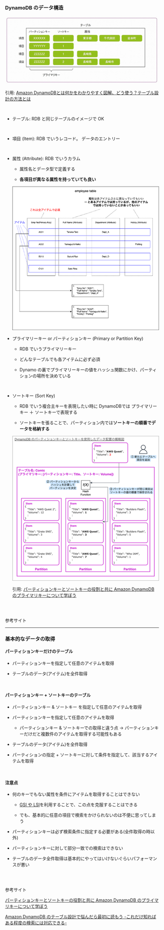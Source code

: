 ### DynamoDB のデータ構造

<img src="./img/DynamoDB-Table_1.jpg" />

引用: [Amazon DynamoDBとは何かをわかりやすく図解、どう使う？テーブル設計の方法とは](https://www.sbbit.jp/article/cont1/95515)

<br>

- テーブル: RDB と同じテーブルのイメージで OK

<br>

- 項目 (Item): RDB でいうレコード。 データのエントリー

<br>

- 属性 (Attribute): RDB でいうカラム
    - 属性名とデータ型で定義する

    - **各項目が異なる属性を持っていても良い**

    <img src="./img/DynamoDB-Attribute_1.png" />

- プライマリーキー or パーティションキー (Primary or Partition Key)

    - RDB でいうプライマリーキー

    - どんなテーブルでも各アイテムに必ず必須

    - Dynamo の裏でプライマリーキーの値をハッシュ関数にかけ、パーティションの場所を決めている

<br>

- ソートキー (Sort Key)

    - RDB でいう複合主キーを表現したい時に DynamoDBでは プライマリーキー ＋ ソートキーで表現する

    - ソートキーを張ることで、パーティション内では**ソートキーの順番でデータを格納する**

    <img src="./img/DynamoDB-SortKey_1.png" />

    引用: [パーティションキーとソートキーの役割と共に Amazon DynamoDB のプライマリキーについて学ぼう](https://aws.amazon.com/jp/builders-flash/202404/learn-dynamodb-primary-key/)

<br>
<br>

参考サイト

---

### 基本的なデータの取得

#### パーティションキーだけのテーブル

- パーティションキーを指定して任意のアイテムを取得

- テーブルのデータ(アイテム)を全件取得 

<br>

#### パーティションキー + ソートキーのテーブル

- パーティションキー & ソートキー を指定して任意のアイテムを取得

- パーティションキーを指定して任意のアイテムを取得
    - パーティションキー & ソートキーでの取得と違う点 → パーティションキーだけだと複数件のアイテムを取得する可能性もある

- テーブルのデータ(アイテム)を全件取得

- パーティションの指定 + ソートキーに対して条件を指定して、該当するアイテムを取得

<br>

#### 注意点

- 何のキーでもない属性を条件にアイテムを取得することはできない
    - [GSI や LSI](./DynamoDB-GSI-LSI.md)を利用することで、この点を克服することはできる

    - でも、基本的に任意の項目で検索をかけられないのは不便に思ってしまう

- パーティションキーは必ず検索条件に指定する必要がある(全件取得の時以外)

- パーティションキーに対して部分一致での検索はできない

- テーブルのデータ全件取得は基本的にやってはいけないぐらいパフォーマンスが悪い

<br>
<br>

参考サイト

[パーティションキーとソートキーの役割と共に Amazon DynamoDB のプライマリキーについて学ぼう](https://aws.amazon.com/jp/builders-flash/202404/learn-dynamodb-primary-key/)

[Amazon DynamoDB のテーブル設計で悩んだら最初に読もう -これだけ知ればある程度の検索には対応できる-](https://blog.usize-tech.com/table-design-for-amazon-dynamodb/)